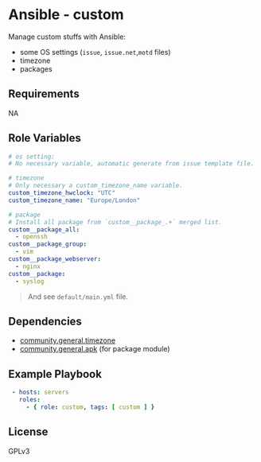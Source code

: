 Ansible - custom
=========

Manage custom stuffs with Ansible:

- some OS settings (`issue`, `issue.net`,`motd` files)
- timezone
- packages

Requirements
------------

NA

Role Variables
--------------

```yaml
# os setting:
# No necessary variable, automatic generate from issue template file.

# timezone
# Only necessary a custom_timezone_name variable.
custom_timezone_hwclock: "UTC"
custom_timezone_name: "Europe/London"

# package
# Install all package from `custom__package_.+` merged list.
custom__package_all:
  - openssh
custom__package_group:
  - vim
custom__package_webserver:
  - nginx
custom__package:
  - syslog
```

> And see `default/main.yml` file.

Dependencies
------------

- [community.general.timezone](
https://docs.ansible.com/ansible/latest/collections/community/general/timezone_module.html#ansible-collections-community-general-timezone-module
)
- [community.general.apk](
https://docs.ansible.com/ansible/latest/collections/community/general/apk_module.html
) (for package module)

Example Playbook
----------------

```yaml
 - hosts: servers
   roles:
     - { role: custom, tags: [ custom ] }
```

License
-------

GPLv3
